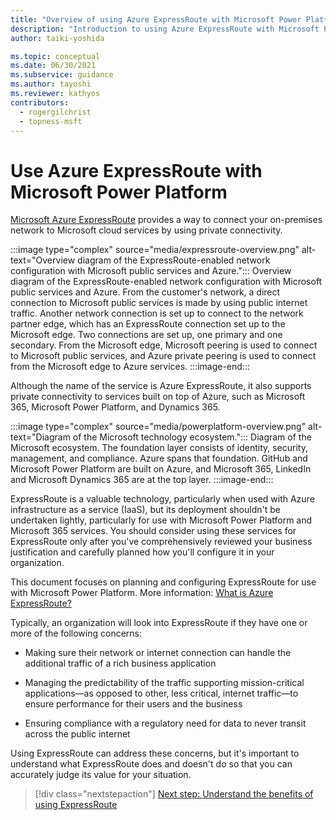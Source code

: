 ```yaml
---
title: "Overview of using Azure ExpressRoute with Microsoft Power Platform | MicrosoftDocs"
description: "Introduction to using Azure ExpressRoute with Microsoft Power Platform"
author: taiki-yoshida

ms.topic: conceptual
ms.date: 06/30/2021
ms.subservice: guidance
ms.author: tayoshi
ms.reviewer: kathyos
contributors:
  - rogergilchrist
  - topness-msft
---
```


# Use Azure ExpressRoute with Microsoft Power Platform

[Microsoft Azure ExpressRoute](https://azure.microsoft.com/services/expressroute/) provides a way to connect your on-premises network
to Microsoft cloud services by using private connectivity.

:::image type="complex" source="media/expressroute-overview.png" alt-text="Overview diagram of the ExpressRoute-enabled network configuration with Microsoft public services and Azure.":::
   Overview diagram of the ExpressRoute-enabled network configuration with Microsoft public services and Azure. From the customer's network, a direct connection to Microsoft public services is made by using public internet traffic. Another network connection is set up to connect to the network partner edge, which has an ExpressRoute connection set up to the Microsoft edge. Two connections are set up, one primary and one secondary. From the Microsoft edge, Microsoft peering is used to connect to Microsoft public services, and Azure private peering is used to connect from the Microsoft edge to Azure services. 
:::image-end:::

Although the name of the service is Azure ExpressRoute, it also supports private
connectivity to services built on top of Azure, such as Microsoft 365,
Microsoft Power Platform, and Dynamics 365.

:::image type="complex" source="media/powerplatform-overview.png" alt-text="Diagram of the Microsoft technology ecosystem.":::
   Diagram of the Microsoft ecosystem. The foundation layer consists of identity, security, management, and compliance. Azure spans that foundation. GitHub and Microsoft Power Platform are built on Azure, and Microsoft 365, LinkedIn and Microsoft Dynamics 365 are at the top layer.
:::image-end:::

ExpressRoute is a valuable technology, particularly when used with Azure infrastructure as a service (IaaS),
but its deployment shouldn't be undertaken lightly, particularly for use with
Microsoft Power Platform and Microsoft 365 services. You should consider using these services for ExpressRoute only after you've comprehensively reviewed your business justification and carefully planned how you'll configure it in your organization.

This document focuses on planning and configuring ExpressRoute
for use with Microsoft Power Platform. More information: [What is Azure ExpressRoute?](/azure/expressroute/expressroute-introduction)

Typically, an organization will look into ExpressRoute if they have one or more
of the following concerns:

-   Making sure their network or internet connection can handle the additional
    traffic of a rich business application

-   Managing the predictability of the traffic supporting mission-critical
    applications—as opposed to other, less critical, internet traffic—to ensure
    performance for their users and the business

-   Ensuring compliance with a regulatory need for data to never transit across
    the public internet

Using ExpressRoute can address these concerns, but it's important to understand
what ExpressRoute does and doesn't do so that you can accurately judge its
value for your situation.

> [!div class="nextstepaction"]
> [Next step: Understand the benefits of using ExpressRoute](benefits.md)
